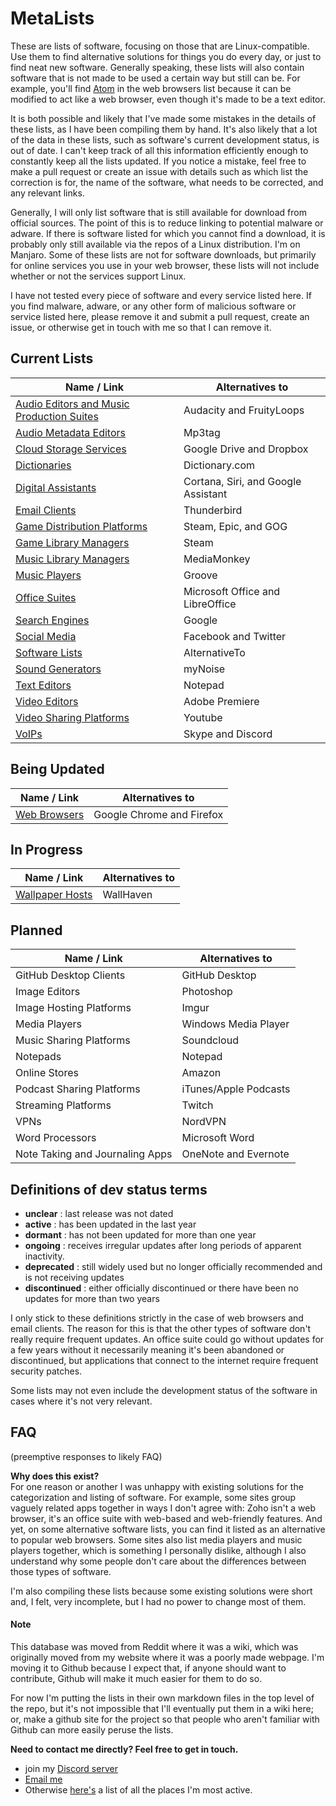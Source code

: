 # MetaLists
These are lists of software, focusing on those that are Linux-compatible. Use them to find alternative solutions for things you do every day, or just to find neat new software. Generally speaking, these lists will also contain software that is not made to be used a certain way but still can be. For example, you'll find [Atom](https://atom.io/) in the web browsers list because it can be modified to act like a web browser, even though it's made to be a text editor.

It is both possible and likely that I've made some mistakes in the details of these lists, as I have been compiling them by hand. It's also likely that a lot of the data in these lists, such as software's current development status, is out of date. I can't keep track of all this information efficiently enough to constantly keep all the lists updated. If you notice a mistake, feel free to make a pull request or create an issue with details such as which list the correction is for, the name of the software, what needs to be corrected, and any relevant links.

Generally, I will only list software that is still available for download from official sources. The point of this is to reduce linking to potential malware or adware. If there is software listed for which you cannot find a download, it is probably only still available via the repos of a Linux distribution. I'm on Manjaro. Some of these lists are not for software downloads, but primarily for online services you use in your web browser, these lists will not include whether or not the services support Linux.

I have not tested every piece of software and every service listed here. If you find malware, adware, or any other form of malicious software or service listed here, please remove it and submit a pull request, create an issue, or otherwise get in touch with me so that I can remove it.

## Current Lists
| Name / Link                                                         | Alternatives to                     |
| ------------------------------------------------------------------- | ----------------------------------- |
| [Audio Editors and Music Production Suites](lists/audio_editors.md) | Audacity and FruityLoops            |
| [Audio Metadata Editors](lists/audio_meta_editors.md)               | Mp3tag                              |
| [Cloud Storage Services](lists/clouds.md)                           | Google Drive and Dropbox            |
| [Dictionaries](lists/dictionaries.md)                               | Dictionary.com                      |
| [Digital Assistants](lists/digital_assistants.md)                   | Cortana, Siri, and Google Assistant |
| [Email Clients](lists/email_clients.md)                             | Thunderbird                         |
| [Game Distribution Platforms](lists/game_distribs.md)               | Steam, Epic, and GOG                |
| [Game Library Managers](lists/game_libraries.md)                    | Steam                               |
| [Music Library Managers](lists/music_libraries.md)                  | MediaMonkey                         |
| [Music Players](lists/music_players.md)                             | Groove                              |
| [Office Suites](lists/office_suites.md)                             | Microsoft Office and LibreOffice    |
| [Search Engines](lists/search_engines.md)                           | Google                              |
| [Social Media](lists/social_media.md)                               | Facebook and Twitter                |
| [Software Lists](lists/software_lists.md)                           | AlternativeTo                       |
| [Sound Generators](lists/sound_gens.md)                             | myNoise                             |
| [Text Editors](lists/text_editors.md)                               | Notepad                             |
| [Video Editors](lists/video_editors.md)                             | Adobe Premiere                      |
| [Video Sharing Platforms](lists/video_sharing.md)                   | Youtube                             |
| [VoIPs](lists/voips.md)                                             | Skype and Discord                   |

## Being Updated
| Name / Link                                                         | Alternatives to                     |
| ------------------------------------------------------------------- | ----------------------------------- |
| [Web Browsers](lists/web_browsers.md)                               | Google Chrome and Firefox           |

## In Progress
| Name / Link                                                         | Alternatives to                     |
| ------------------------------------------------------------------- | ----------------------------------- |
| [Wallpaper Hosts](lists/wallpaper_hosts.md)                         | WallHaven                           |

## Planned
| Name / Link                     | Alternatives to       |
| ------------------------------- | --------------------- |
| GitHub Desktop Clients          | GitHub Desktop        |
| Image Editors                   | Photoshop             |
| Image Hosting Platforms         | Imgur                 |
| Media Players                   | Windows Media Player  |
| Music Sharing Platforms         | Soundcloud            |
| Notepads                        | Notepad               |
| Online Stores                   | Amazon                |
| Podcast Sharing Platforms       | iTunes/Apple Podcasts |
| Streaming Platforms             | Twitch                |
| VPNs                            | NordVPN               |
| Word Processors                 | Microsoft Word        |
| Note Taking and Journaling Apps | OneNote and Evernote |

## Definitions of dev status terms
- **unclear** : last release was not dated
- **active** : has been updated in the last year
- **dormant** : has not been updated for more than one year
- **ongoing** : receives irregular updates after long periods of apparent inactivity.
- **deprecated** : still widely used but no longer officially recommended and is not receiving updates
- **discontinued** : either officially discontinued or there have been no updates for more than two years

I only stick to these definitions strictly in the case of web browsers and email clients. The reason for this is that the other types of software don't really require frequent updates. An office suite could go without updates for a few years without it necessarily meaning it's been abandoned or discontinued, but applications that connect to the internet require frequent security patches.

Some lists may not even include the development status of the software in cases where it's not very relevant.

## FAQ
(preemptive responses to likely FAQ)

**Why does this exist?**  
For one reason or another I was unhappy with existing solutions for the categorization and listing of software. For example, some sites group vaguely related apps together in ways I don't agree with: Zoho isn't a web browser, it's an office suite with web-based and web-friendly features. And yet, on some alternative software lists, you can find it listed as an alternative to popular web browsers. Some sites also list media players and music players together, which is something I personally dislike, although I also understand why some people don't care about the differences between those types of software.

I'm also compiling these lists because some existing solutions were short and, I felt, very incomplete, but I had no power to change most of them.

#### Note
This database was moved from Reddit where it was a wiki, which was originally moved from my website where it was a poorly made webpage. I'm moving it to Github because I expect that, if anyone should want to contribute, Github will make it much easier for them to do so.

For now I'm putting the lists in their own markdown files in the top level of the repo, but it's not impossible that I'll eventually put them in a wiki here; or, make a github site for the project so that people who aren't familiar with Github can more easily peruse the lists.

**Need to contact me directly? Feel free to get in touch.**  
- join my [Discord server](https://discord.gg/NqqU2fV)
- [Email me](mailto:jontiamac@gmail.com)
- Otherwise [here's](https://tiamarth.com/card.php) a list of all the places I'm most active.

